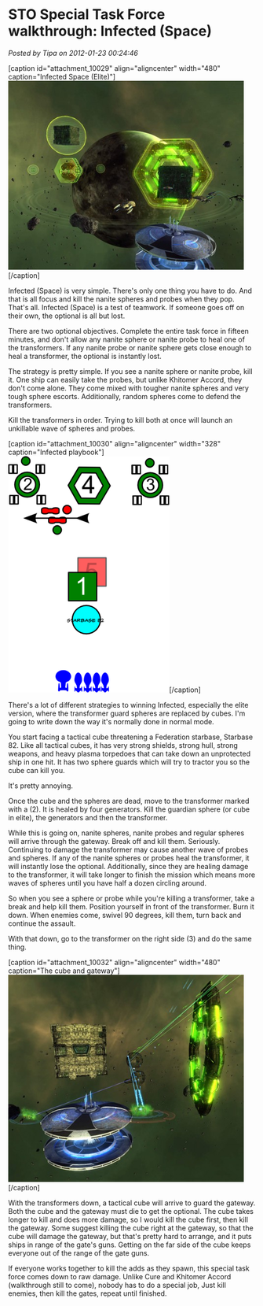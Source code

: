 # STO Special Task Force walkthrough: Infected (Space)

*Posted by Tipa on 2012-01-23 00:24:46*

[caption id="attachment\_10029" align="aligncenter" width="480" caption="Infected Space (Elite)"][![](../uploads/2012/01/GameClient-2012-01-20-20-48-26-73-480x384.jpg "Infected Space (Elite)")](../uploads/2012/01/GameClient-2012-01-20-20-48-26-73.jpg)[/caption]

Infected (Space) is very simple. There's only one thing you have to do. And that is all focus and kill the nanite spheres and probes when they pop. That's all. Infected (Space) is a test of teamwork. If someone goes off on their own, the optional is all but lost.

There are two optional objectives. Complete the entire task force in fifteen minutes, and don't allow any nanite sphere or nanite probe to heal one of the transformers. If any nanite probe or nanite sphere gets close enough to heal a transformer, the optional is instantly lost.

The strategy is pretty simple. If you see a nanite sphere or nanite probe, kill it. One ship can easily take the probes, but unlike Khitomer Accord, they don't come alone. They come mixed with tougher nanite spheres and very tough sphere escorts. Additionally, random spheres come to defend the transformers.

Kill the transformers in order. Trying to kill both at once will launch an unkillable wave of spheres and probes.

[caption id="attachment\_10030" align="aligncenter" width="328" caption="Infected playbook"][![](../uploads/2012/01/infected-328x480.png "Infected playbook")](../uploads/2012/01/infected.png)[/caption]

There's a lot of different strategies to winning Infected, especially the elite version, where the transformer guard spheres are replaced by cubes. I'm going to write down the way it's normally done in normal mode.

You start facing a tactical cube threatening a Federation starbase, Starbase 82. Like all tactical cubes, it has very strong shields, strong hull, strong weapons, and heavy plasma torpedoes that can take down an unprotected ship in one hit. It has two sphere guards which will try to tractor you so the cube can kill you.

It's pretty annoying.

Once the cube and the spheres are dead, move to the transformer marked with a (2). It is healed by four generators. Kill the guardian sphere (or cube in elite), the generators and then the transformer.

While this is going on, nanite spheres, nanite probes and regular spheres will arrive through the gateway. Break off and kill them. Seriously. Continuing to damage the transformer may cause another wave of probes and spheres. If any of the nanite spheres or probes heal the transformer, it will instantly lose the optional. Additionally, since they are healing damage to the transformer, it will take longer to finish the mission which means more waves of spheres until you have half a dozen circling around.

So when you see a sphere or probe while you're killing a transformer, take a break and help kill them. Position yourself in front of the transformer. Burn it down. When enemies come, swivel 90 degrees, kill them, turn back and continue the assault.

With that down, go to the transformer on the right side (3) and do the same thing.

[caption id="attachment\_10032" align="aligncenter" width="480" caption="The cube and gateway"][![](../uploads/2012/01/GameClient-2012-01-20-19-33-09-97-480x421.jpg "The cube and gateway")](../uploads/2012/01/GameClient-2012-01-20-19-33-09-97.jpg)[/caption]

With the transformers down, a tactical cube will arrive to guard the gateway. Both the cube and the gateway must die to get the optional. The cube takes longer to kill and does more damage, so I would kill the cube first, then kill the gateway. Some suggest killing the cube right at the gateway, so that the cube will damage the gateway, but that's pretty hard to arrange, and it puts ships in range of the gate's guns. Getting on the far side of the cube keeps everyone out of the range of the gate guns.

If everyone works together to kill the adds as they spawn, this special task force comes down to raw damage. Unlike Cure and Khitomer Accord (walkthrough still to come), nobody has to do a special job, Just kill enemies, then kill the gates, repeat until finished.

